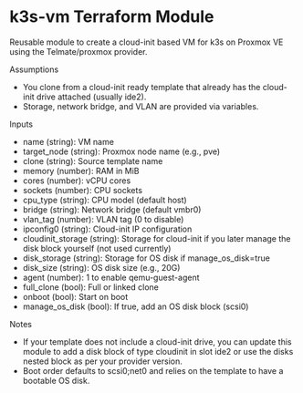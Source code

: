 # k3s-vm Terraform Module

Reusable module to create a cloud-init based VM for k3s on Proxmox VE using the Telmate/proxmox provider.

Assumptions
- You clone from a cloud-init ready template that already has the cloud-init drive attached (usually ide2).
- Storage, network bridge, and VLAN are provided via variables.

Inputs
- name (string): VM name
- target_node (string): Proxmox node name (e.g., pve)
- clone (string): Source template name
- memory (number): RAM in MiB
- cores (number): vCPU cores
- sockets (number): CPU sockets
- cpu_type (string): CPU model (default host)
- bridge (string): Network bridge (default vmbr0)
- vlan_tag (number): VLAN tag (0 to disable)
- ipconfig0 (string): Cloud-init IP configuration
- cloudinit_storage (string): Storage for cloud-init if you later manage the disk block yourself (not used currently)
- disk_storage (string): Storage for OS disk if manage_os_disk=true
- disk_size (string): OS disk size (e.g., 20G)
- agent (number): 1 to enable qemu-guest-agent
- full_clone (bool): Full or linked clone
- onboot (bool): Start on boot
- manage_os_disk (bool): If true, add an OS disk block (scsi0)

Notes
- If your template does not include a cloud-init drive, you can update this module to add a disk block of type cloudinit in slot ide2 or use the disks nested block as per your provider version.
- Boot order defaults to scsi0;net0 and relies on the template to have a bootable OS disk.